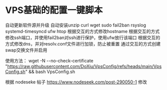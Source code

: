 # VPS基础的配置一键脚本
自动更新软件源并升级
自动安装unzip curl wget sudo fail2ban rsyslog systemd-timesyncd ufw htop
根据交互的方式修改hostname
根据交互的方式修改ssh端口，并使用fail2ban对ssh进行保护，使用ufw放行该端口
根据交互的方式修改dns，并对resolv.conf文件进行加锁，防止被重置
通过交互的方式创建swap交换文件并启用

使用方法：
wget -N --no-check-certificate "https://raw.githubusercontent.com/DoXiu/VpsConfig/refs/heads/main/VpsConfig.sh" && bash VpsConfig.sh

根据 nodeseke 帖子 https://www.nodeseek.com/post-290050-1 修改
